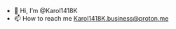 - 👋 Hi, I’m @Karol1418K
- 📫 How to reach me Karol1418K.business@proton.me

<!---
Karol1418K/Karol1418K is a ✨ special ✨ repository because its `README.md` (this file) appears on your GitHub profile.
You can click the Preview link to take a look at your changes.
--->
